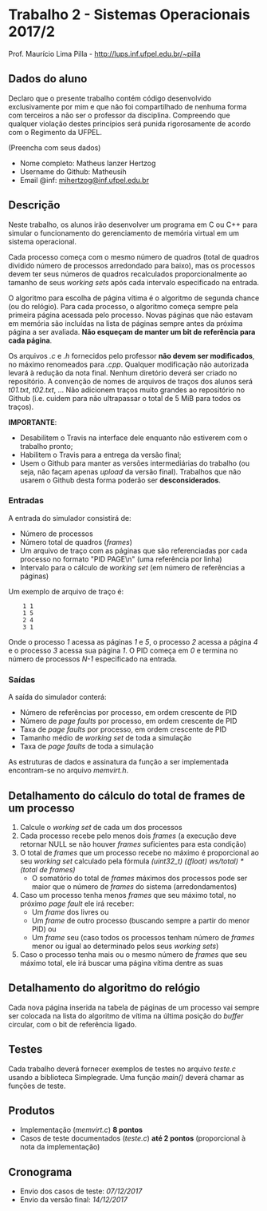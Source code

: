 # Trabalho 2 - Sistemas Operacionais 2017/2
Prof. Maurício Lima Pilla - http://lups.inf.ufpel.edu.br/~pilla

## Dados do aluno

Declaro que o presente trabalho contém código desenvolvido exclusivamente por mim e que não foi compartilhado de nenhuma forma com terceiros a não ser o professor da disciplina. Compreendo que qualquer violação destes princípios será punida rigorosamente de acordo com o Regimento da UFPEL.

(Preencha com seus dados)

- Nome completo: Matheus Ianzer Hertzog 
- Username do Github: Matheusih	
- Email @inf: mihertzog@inf.ufpel.edu.br

## Descrição

Neste trabalho, os alunos irão desenvolver um programa em C ou C++ para simular o funcionamento do gerenciamento de memória virtual em um sistema operacional.

Cada processo começa com o mesmo número de quadros (total de quadros dividido número de processos arredondado para baixo), mas os processos devem ter seus números de quadros recalculados proporcionalmente ao tamanho de seus _working sets_ após cada intervalo especificado na entrada.

O algoritmo para escolha de página vítima é o algoritmo de segunda chance (ou do relógio). Para cada processo, o algoritmo começa sempre pela primeira página acessada pelo processo. Novas páginas que não estavam em memória são incluídas na lista de páginas sempre antes da próxima página a ser avaliada. **Não esqueçam de manter um bit de referência para cada página**. 

Os arquivos _.c_ e _.h_ fornecidos pelo professor **não devem ser modificados**, no máximo renomeados para _.cpp_. Qualquer modificação não autorizada levará à redução da nota final. Nenhum diretório deverá ser criado no repositório. A convenção de nomes de arquivos de traços dos alunos será _t01.txt_, _t02.txt_, ... Não adicionem traços muito grandes ao repositório no Github (i.e. cuidem para não ultrapassar o total de 5 MiB para todos os traços).

**IMPORTANTE**: 

- Desabilitem o Travis na interface dele enquanto não estiverem com o trabalho pronto; 
- Habilitem o Travis para a entrega da versão final;
- Usem o Github para manter as versões intermediárias do trabalho (ou seja, não façam apenas _upload_ da versão final). Trabalhos que não usarem o Github desta forma poderão ser **desconsiderados**.


### Entradas

A entrada do simulador consistirá de:

- Número de processos
- Número total de quadros (_frames_)
- Um arquivo de traço com as páginas que são referenciadas por cada processo no formato "PID PAGE\n" (uma referência por linha)
- Intervalo para o cálculo de _working set_ (em número de referências a páginas)

Um exemplo de arquivo de traço é:

        1 1
        1 5
        2 4
        3 1

Onde o processo _1_ acessa as páginas _1_ e _5_, o processo _2_ acessa a página _4_ e o processo _3_ acessa sua página _1_. O PID começa em _0_ e termina no número de processos _N-1_ especificado na entrada.

### Saídas 

A saída do simulador conterá:

- Número de referências por processo, em ordem crescente de PID
- Número de _page faults_ por processo, em ordem crescente de PID
- Taxa de _page faults_ por processo, em ordem crescente de PID
- Tamanho médio de _working set_ de toda a simulação
- Taxa de _page faults_ de toda a simulação

As estruturas de dados e assinatura da função a ser implementada encontram-se no arquivo _memvirt.h_.

## Detalhamento do cálculo do total de frames de um processo

1. Calcule o _working set_ de cada um dos processos
2. Cada processo recebe pelo menos dois _frames_  (a execução deve retornar NULL se não houver _frames_ suficientes para esta condição)
3. O total de _frames_ que um processo recebe no máximo é proporcional ao seu _working set_ calculado pela fórmula _(uint32_t) ((float) ws/total) * (total de frames)_
    - O somatório do total de _frames_ máximos dos processos pode ser maior que o número de _frames_ do sistema (arredondamentos)
4. Caso um processo tenha menos _frames_ que seu máximo total, no próximo _page fault_ ele irá receber:
    - Um _frame_ dos livres ou
    - Um _frame_ de outro processo (buscando sempre a partir do menor PID) ou
    - Um _frame_ seu (caso todos os processos tenham número de _frames_ menor ou igual ao determinado pelos seus _working sets_)
5. Caso o processo tenha mais ou o mesmo número de _frames_ que seu máximo total, ele irá buscar uma página vítima dentre as suas

## Detalhamento do algoritmo do relógio

Cada nova página inserida na tabela de páginas de um processo vai sempre ser colocada na lista do algoritmo de vítima na última posição do _buffer_ circular, com o bit de referência ligado.

## Testes

Cada trabalho deverá fornecer exemplos de testes no arquivo *teste.c* usando a biblioteca Simplegrade. Uma função *main()* deverá chamar as funções de teste. 

## Produtos

* Implementação (*memvirt.c*) **8 pontos**
* Casos de teste documentados (*teste.c*) **até 2 pontos** (proporcional à nota da implementação)

## Cronograma

* Envio dos casos de teste: _07/12/2017_
* Envio da versão final: _14/12/2017_ 


